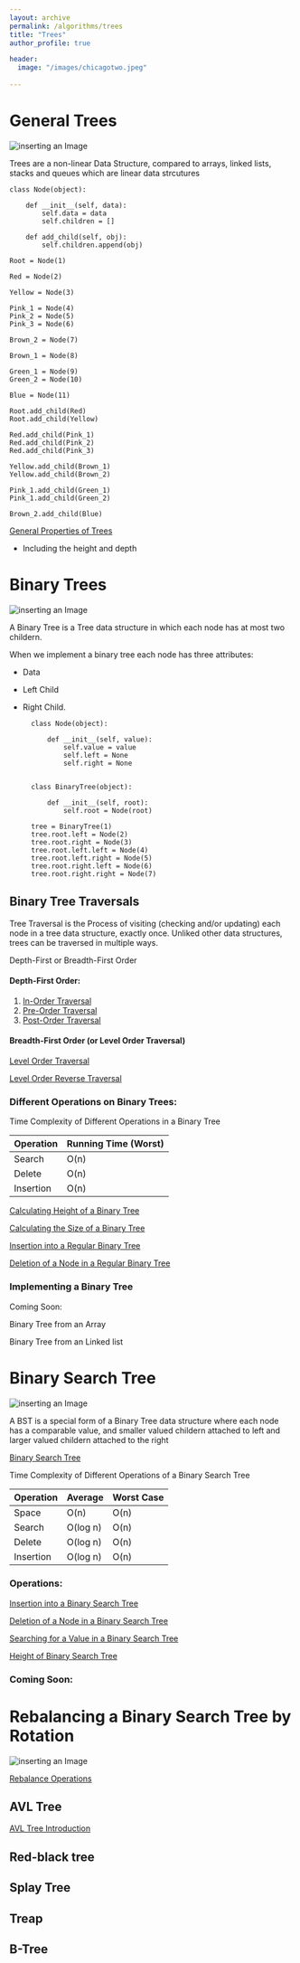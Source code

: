 ```yaml
---
layout: archive
permalink: /algorithms/trees
title: "Trees"
author_profile: true

header:
  image: "/images/chicagotwo.jpeg"
  
---
```


# General Trees

![inserting an Image](/images/tree/tree.jpg)

Trees are a non-linear Data Structure, compared to arrays, linked lists, stacks and queues which are linear data strcutures


    class Node(object):

        def __init__(self, data):
            self.data = data
            self.children = []

        def add_child(self, obj):
            self.children.append(obj)

    Root = Node(1)

    Red = Node(2)

    Yellow = Node(3)

    Pink_1 = Node(4)
    Pink_2 = Node(5)
    Pink_3 = Node(6)

    Brown_2 = Node(7)

    Brown_1 = Node(8)

    Green_1 = Node(9)
    Green_2 = Node(10)

    Blue = Node(11)

    Root.add_child(Red)
    Root.add_child(Yellow)

    Red.add_child(Pink_1)
    Red.add_child(Pink_2)
    Red.add_child(Pink_3)

    Yellow.add_child(Brown_1)
    Yellow.add_child(Brown_2)

    Pink_1.add_child(Green_1)
    Pink_1.add_child(Green_2)

    Brown_2.add_child(Blue)

    



[General Properties of Trees](https://devintheengineer.com/algorithms/trees/general_tree)

 - Including the height and depth


 

# Binary Trees

![inserting an Image](/images/tree/binary_tree.jpg)


A Binary Tree is a Tree data structure in which each node has at most two childern.

When we implement a binary tree each node has three attributes:

- Data
- Left Child
- Right Child.


        class Node(object):
        
            def __init__(self, value):
                self.value = value
                self.left = None
                self.right = None


        class BinaryTree(object):
        
            def __init__(self, root):
                self.root = Node(root)

        tree = BinaryTree(1)
        tree.root.left = Node(2)
        tree.root.right = Node(3)
        tree.root.left.left = Node(4)
        tree.root.left.right = Node(5)
        tree.root.right.left = Node(6)
        tree.root.right.right = Node(7)



## Binary Tree Traversals

Tree Traversal is the Process of visiting (checking and/or updating) each node in a tree data structure, exactly once. Unliked other data structures, trees can be traversed in multiple ways.

Depth-First or Breadth-First Order

#### Depth-First Order:

1. [In-Order Traversal](https://devintheengineer.com/algorithms/trees/in_order)
2. [Pre-Order Traversal](https://devintheengineer.com/algorithms/trees/pre_order)
3. [Post-Order Traversal](https://devintheengineer.com/algorithms/trees/post_order)

#### Breadth-First Order (or Level Order Traversal)

[Level Order Traversal](https://devintheengineer.com/algorithms/trees/level_order)

[Level Order Reverse Traversal](https://devintheengineer.com/algorithms/trees/level_order_reverse)

### Different Operations on Binary Trees:

Time Complexity of Different Operations in a Binary Tree

| Operation | Running Time (Worst) |
|-----------|----------------------|
| Search    | O(n)                 |
| Delete    | O(n)                 |
| Insertion | O(n)                 |


[Calculating Height of a Binary Tree](https://devintheengineer.com/algorithms/trees/height_of_tree)

[Calculating the Size of a Binary Tree](https://devintheengineer.com/algorithms/trees/calculate_size_binary_tree)

[Insertion into a Regular Binary Tree](https://devintheengineer.com/algorithms/trees/insert_regular_binary_tree)

[Deletion of a Node in a Regular Binary Tree](https://devintheengineer.com/algorithms/trees/deletion_regular_binary_tree)

### Implementing a Binary Tree

Coming Soon:

Binary Tree from an Array

Binary Tree from an Linked list


# Binary Search Tree

![inserting an Image](/images/tree/bst.jpg)

A BST is a special form of a Binary Tree data structure where each node has a comparable value, and smaller valued childern attached to left and larger valued childern attached to the right

[Binary Search Tree](https://devintheengineer.com/algorithms/trees/bst)

Time Complexity of Different Operations of a Binary Search Tree

| Operation | Average  | Worst Case |
|-----------|----------|------------|
| Space     | O(n)     | O(n)       |
| Search    | O(log n) | O(n)       |
| Delete    | O(log n) | O(n)       |
| Insertion | O(log n) | O(n)       |


### Operations:

[Insertion into a Binary Search Tree](https://devintheengineer.com/algorithms/trees/bst_insertion)


[Deletion of a Node in a Binary Search Tree](https://devintheengineer.com/algorithms/trees/bst_deletion)


[Searching for a Value in  a Binary Search Tree](https://devintheengineer.com/algorithms/trees/bst_search)

[Height of Binary Search Tree](https://devintheengineer.com/algorithms/trees/bst_height)



### Coming Soon:

# Rebalancing a Binary Search Tree by Rotation

![inserting an Image](/images/tree/bst_balance.jpg)

[Rebalance Operations](https://devintheengineer.com/algorithms/trees/rebalance_operations)


## AVL Tree

[AVL Tree Introduction](https://devintheengineer.com/algorithms/trees/avl_intro)


## Red-black tree

## Splay Tree

## Treap

## B-Tree


